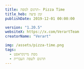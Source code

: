 ```yaml
---
title: תרגום למפה- Pizza Time
title_heb: זמן פיצה
publishDate: 2019-12-01 00:00:00

version: "1.20.5"
websiteX: https://x.com/VerartTeam
creatorName: "Verart"

img: /assets/pizza-time.png
tags:
  - מפת מיינקראפט
  - תרגום לשפה העברית
---
```

